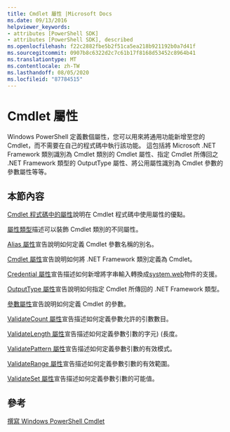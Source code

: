 ```yaml
---
title: Cmdlet 屬性 |Microsoft Docs
ms.date: 09/13/2016
helpviewer_keywords:
- attributes [PowerShell SDK]
- attributes [PowerShell SDK], described
ms.openlocfilehash: f22c2882fbe5b2f51ca5ea218b921192b0a7d41f
ms.sourcegitcommit: 0907b8c6322d2c7c61b17f8168d53452c8964b41
ms.translationtype: MT
ms.contentlocale: zh-TW
ms.lasthandoff: 08/05/2020
ms.locfileid: "87784515"
---
```

# <a name="cmdlet-attributes"></a>Cmdlet 屬性

Windows PowerShell 定義數個屬性，您可以用來將通用功能新增至您的 Cmdlet，而不需要在自己的程式碼中執行該功能。 這包括將 Microsoft .NET Framework 類別識別為 Cmdlet 類別的 Cmdlet 屬性、指定 Cmdlet 所傳回之 .NET Framework 類型的 OutputType 屬性、將公用屬性識別為 Cmdlet 參數的參數屬性等等。

## <a name="in-this-section"></a>本節內容

[Cmdlet 程式碼中的屬性](./attributes-in-cmdlet-code.md)說明在 Cmdlet 程式碼中使用屬性的優點。

[屬性類型](./attribute-types.md)描述可以裝飾 Cmdlet 類別的不同屬性。

[Alias 屬性](./alias-attribute-declaration.md)宣告說明如何定義 Cmdlet 參數名稱的別名。

[Cmdlet 屬性](./cmdlet-attribute-declaration.md)宣告說明如何將 .NET Framework 類別定義為 Cmdlet。

[Credential 屬性](./credential-attribute-declaration.md)宣告描述如何新增將字串輸入轉換成[system.web](/dotnet/api/System.Management.Automation.PSCredential)物件的支援。

[OutputType 屬性](./outputtype-attribute-declaration.md)宣告說明如何指定 Cmdlet 所傳回的 .NET Framework 類型。

[參數屬性](./parameter-attribute-declaration.md)宣告說明如何定義 Cmdlet 的參數。

[ValidateCount 屬性](./validatecount-attribute-declaration.md)宣告描述如何定義參數允許的引數數目。

[ValidateLength 屬性](./validatelength-attribute-declaration.md)宣告描述如何定義參數引數的字元)  (長度。

[ValidatePattern 屬性](./validatepattern-attribute-declaration.md)宣告描述如何定義參數引數的有效模式。

[ValidateRange 屬性](./validaterange-attribute-declaration.md)宣告描述如何定義參數引數的有效範圍。

[ValidateSet 屬性](./validateset-attribute-declaration.md)宣告描述如何定義參數引數的可能值。

## <a name="reference"></a>參考

[撰寫 Windows PowerShell Cmdlet](./writing-a-windows-powershell-cmdlet.md)
